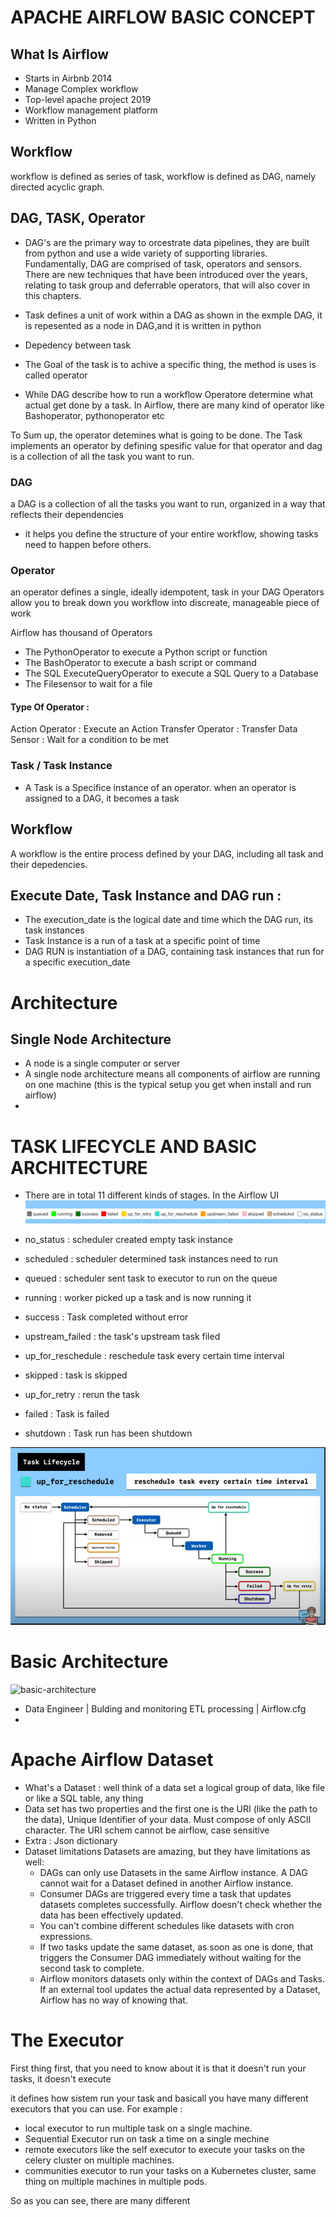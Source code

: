 # APACHE AIRFLOW BASIC CONCEPT

## What Is Airflow
- Starts in Airbnb 2014
- Manage Complex workflow
- Top-level apache project 2019
- Workflow management platform
- Written in Python

## Workflow 
workflow is defined as series of task, workflow is defined as DAG, namely directed acyclic graph. 


## DAG, TASK, Operator
- DAG's are the primary way to orcestrate data pipelines, they are built from python and use a wide variety of supporting libraries.
Fundamentally, DAG are comprised of task, operators and sensors. There are new techniques that have been introduced over the years, relating to task group and deferrable operators, that will also cover in this chapters.

- Task defines a unit of work within a DAG as shown in the exmple DAG, it is repesented as a node in DAG,and it is written in python
- Depedency between task
- The Goal of the task is to achive a specific thing, the method is uses is called operator
- While DAG describe how to run a workflow Operatore determine what actual get done by a task. In Airflow, there are many kind of operator like Bashoperator, pythonoperator etc


To Sum up, the operator detemines what is going to be done. The Task implements an operator by defining spesific value for that operator and dag is a collection of all the task you want to run.

### DAG 
a DAG is a collection of all the tasks you want to run, organized in a way that reflects their dependencies
- it helps you define the structure of your entire workflow, showing tasks need to happen before others.


### Operator 
an operator defines a single, ideally idempotent, task in your DAG
Operators allow you to break down you workflow into discreate, manageable piece of work

Airflow has thousand of Operators
- The PythonOperator to execute a Python script or function
- The BashOperator to execute a bash script or command
- The SQL ExecuteQueryOperator to execute a SQL Query to a Database
- The Filesensor to wait for a file

#### Type Of Operator :
Action Operator : Execute an Action
Transfer Operator : Transfer Data
Sensor : Wait for a condition to be met


### Task / Task Instance
- A Task is a Specifice instance of an operator. when an operator is assigned to a DAG, it becomes a task

## Workflow 
A workflow is the entire process defined by your DAG, including all task and their depedencies.


## Execute Date, Task Instance and DAG run :
- The execution_date is the logical date and time which the DAG run, its task instances
- Task Instance is a run of a task at a specific point of time
- DAG RUN is instantiation of a DAG, containing task instances that run for a specific execution_date


# Architecture
## Single Node Architecture
- A node is a single computer or server
- A single node architecture means all components of airflow are running on one machine (this is the typical setup you get when install and run airflow)
- 
# TASK LIFECYCLE AND BASIC ARCHITECTURE
- There are in total 11 different kinds of stages. In the Airflow UI
![image](image\2a.png)

- no_status : scheduler created empty task instance

- scheduled : scheduler determined task instances need to run

- queued : scheduler sent task to executor to run on the queue

- running : worker picked up a task and is now running it

- success : Task completed without error

- upstream_failed : the task's upstream task filed

- up_for_reschedule : reschedule task every certain time interval

- skipped : task is skipped

- up_for_retry : rerun the task

- failed : Task is failed

- shutdown : Task run has been shutdown

![task_lifecycle](image/task_lifecycle.png)


# Basic Architecture
![basic-architecture](basic-architecture.png)
- Data Engineer | Bulding and monitoring ETL processing | Airflow.cfg
- 


# Apache Airflow Dataset
- What's a Dataset :
well think of a data set a logical group of data, like file or like a SQL table, any thing
- Data set has two properties and the first one is the URI (like the path to the data), Unique Identifier of your data. Must compose of only ASCII character.
The URI schem cannot be airflow, case sensitive
- Extra : Json dictionary
- Dataset limitations
Datasets are amazing, but they have limitations as well:
    - DAGs can only use Datasets in the same Airflow instance. A DAG cannot wait for a Dataset defined in another Airflow instance.
    - Consumer DAGs are triggered every time a task that updates datasets completes successfully. Airflow doesn't check whether the data has been effectively updated.
    - You can't combine different schedules like datasets with cron expressions.
    - If two tasks update the same dataset, as soon as one is done, that triggers the Consumer DAG immediately without waiting for the second task to complete.
    - Airflow monitors datasets only within the context of DAGs and Tasks. If an external tool updates the actual data represented by a Dataset, Airflow has no way of knowing that.

# The Executor 
First thing first, that you need to know about it is that it doesn't run your tasks, it doesn't execute

it defines how sistem run your task and basicall you have many different executors that you can use.
For example :
- local executor to run multiple task on a single machine.
- Sequential Executor run on task a time on a single mechine
- remote executors like the self executor to execute your tasks on the celery cluster on multiple machines.
- communities executor to run your tasks on a Kubernetes cluster, same thing on multiple machines in multiple pods.

So as you can see, there are many different